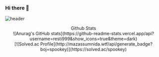 ### Hi there 👋

<!--
**resti999/resti999** is a ✨ _special_ ✨ repository because its `README.md` (this file) appears on your GitHub profile.

Here are some ideas to get you started:

- 🔭 I’m currently working on ...
- 🌱 I’m currently learning ...
- 👯 I’m looking to collaborate on ...
- 🤔 I’m looking for help with ...
- 💬 Ask me about ...
- 📫 How to reach me: ...
- 😄 Pronouns: ...
- ⚡ Fun fact: ...
-->

![header](https://capsule-render.vercel.app/api?type=shark&color=auto&height=300&section=header&text=resti999%20&fontSize=90)

<div align="center">Github Stats</div>
<div align="center">![Anurag's GitHub stats](https://github-readme-stats.vercel.app/api?username=resti999&show_icons=true&theme=dark)</div>
<div align="center">[![Solved.ac Profile](http://mazassumnida.wtf/api/generate_badge?boj=spookey)](https://solved.ac/spookey)</div>



